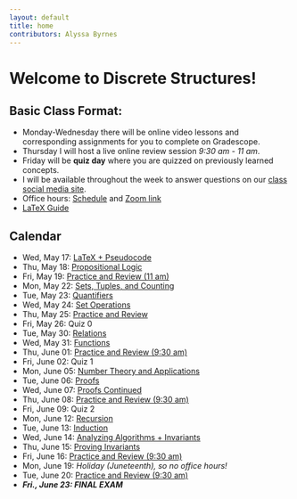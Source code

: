 ```yaml
---
layout: default
title: home
contributors: Alyssa Byrnes
---
```


# Welcome to Discrete Structures!

## Basic Class Format:
* Monday-Wednesday there will be online video lessons and corresponding assignments for you to complete on Gradescope. 
* Thursday I will host a live online review session *9:30 am - 11 am*.
* Friday will be **quiz day** where you are quizzed on previously learned concepts.
* I will be available throughout the week to answer questions on our [class social media site](https://edstem.org/).
* Office hours: [Schedule](/comp283/calendar/office-hours.html) and [Zoom link](https://unc.zoom.us/j/97009190129) 
* [LaTeX Guide](/comp283/calendar/latex-guide.html)

## Calendar
* Wed, May 17: [LaTeX + Pseudocode](/comp283/calendar/latex-and-pseudocode.html)
* Thu, May 18: [Propositional Logic](/comp283/calendar/propositional-logic.html)
* Fri, May 19: [Practice and Review (11 am)](/comp283/calendar/practice-and-review-0.html)
* Mon, May 22: [Sets, Tuples, and Counting](/comp283/calendar/sets-tuples-and-counting.html)
* Tue, May 23: [Quantifiers](/comp283/calendar/quantifiers.html)
* Wed, May 24: [Set Operations](/comp283/calendar/set-operations.html)
* Thu, May 25: [Practice and Review](/comp283/calendar/practice-and-review-1.html)
* Fri, May 26: Quiz 0 
* Tue, May 30: [Relations](/comp283/calendar/relations.html)
* Wed, May 31: [Functions](/comp283/calendar/functions.html)
* Thu, June 01: [Practice and Review (9:30 am)](/comp283/calendar/practice-and-review-2.html)
* Fri, June 02: Quiz 1
* Mon, June 05: [Number Theory and Applications](/comp283/calendar/number-theory.html)
* Tue, June 06: [Proofs](/comp283/calendar/proofs.html)
* Wed, June 07: [Proofs Continued](/comp283/calendar/proofs-continued.html)
* Thu, June 08: [Practice and Review (9:30 am)](/comp283/calendar/practice-and-review-3.html)
* Fri, June 09: Quiz 2
* Mon, June 12: [Recursion](/comp283/calendar/recursion.html)
* Tue, June 13: [Induction](/comp283/calendar/induction.html)
* Wed, June 14: [Analyzing Algorithms + Invariants](/comp283/calendar/analyzing-algorithms-and-invariants.html)
* Thu, June 15: [Proving Invariants](/comp283/calendar/proving-invariants.html)
* Fri, June 16: [Practice and Review (9:30 am)](/comp283/calendar/practice-and-review-4.html)
* Mon, June 19: *Holiday (Juneteenth), so no office hours!*
* Tue, June 20: [Practice and Review (9:30 am)](/comp283/calendar/practice-and-review-5.html)
* ***Fri., June 23: FINAL EXAM***